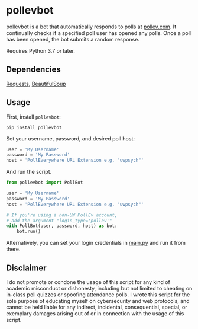 # pollevbot

pollevbot is a bot that automatically responds to polls at [pollev.com](https://pollev.com/). It continually checks if a specified poll user has opened any polls. Once a poll has been opened, the bot submits a random response. 

Requires Python 3.7 or later.
## Dependencies

[Requests](https://github.com/requests/requests), [BeautifulSoup](https://github.com/waylan/beautifulsoup)

## Usage

First, install `pollevbot`:
```
pip install pollevbot
```

Set your username, password, and desired poll host:
```python
user = 'My Username'
password = 'My Password'
host = 'PollEverywhere URL Extension e.g. "uwpsych"'
```

And run the script.
```python
from pollevbot import PollBot

user = 'My Username'
password = 'My Password'
host = 'PollEverywhere URL Extension e.g. "uwpsych"'

# If you're using a non-UW PollEv account,
# add the argument "login_type='pollev'"
with PollBot(user, password, host) as bot:
    bot.run()
```
Alternatively, you can set your login credentials in [main.py](pollevbot/main.py) and run it from there.

## Disclaimer

I do not promote or condone the usage of this script for any kind of academic misconduct or dishonesty, including but not limited to cheating on in-class poll quizzes or spoofing attendance polls. I wrote this script for the sole purpose of educating myself on cybersecurity and web protocols, and cannot be held liable for any indirect, incidental, consequential, special, or exemplary damages arising out of or in connection with the usage of this script.
